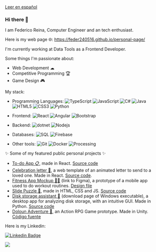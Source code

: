 [Leer en español](https://github.com/feder240516/feder240516/blob/main/README-SPANISH.MD)
### Hi there 👋
I am Federico Reina, Computer Engineer and an tech enthusiast.

Here is my web page 🌐: https://feder240516.github.io/personal-page/

I'm currently working at Data Tools as a Frontend Developer.

Some things I'm passionate about:
- Web Development ☁
- Competitive Programming 🏆
- Game Design 🎮

My stack:

 - Programming Languages:
![TypeScript](https://img.shields.io/badge/-JavaScript-black?style=flat-square&logo=typescript)
![JavaScript](https://img.shields.io/badge/-JavaScript-black?style=flat-square&logo=javascript)
![C#](https://img.shields.io/badge/-C%23-black?style=flat-square&logo=c&logoColor=purple)
![Java](https://img.shields.io/badge/-java-black?style=flat-square&logo=java&logoColor=blue)
![HTML5](https://img.shields.io/badge/-HTML5-black?style=flat-square&logo=html5)
![CSS3](https://img.shields.io/badge/-CSS3-black?style=flat-square&logo=css3&logoColor=blue)
![Python](https://img.shields.io/badge/-Python-black?style=flat-square&logo=Python)

 - Frontend:
![React](https://img.shields.io/badge/-React-black?style=flat-square&logo=react)
![Angular](https://img.shields.io/badge/-Angular-black?style=flat-square&logo=angular&logoColor=red)
![Bootstrap](https://img.shields.io/badge/-Bootstrap-black?style=flat-square&logo=bootstrap)

 - Backend: 
![dotnet](https://img.shields.io/badge/-ASP_NET-black?style=flat-square&logo=microsoft&logoColor=purple)
![Nodejs](https://img.shields.io/badge/-Nodejs-black?style=flat-square&logo=Node.js)

 - Databases:
![SQL](https://img.shields.io/badge/-SQL-black?style=flat-square&logo=mysql)
![Firebase](https://img.shields.io/badge/-Firebase-black?style=flat-square&logo=firebase)

 - Other tools:
![Git](https://img.shields.io/badge/-Git-black?style=flat-square&logo=git)
![Docker](https://img.shields.io/badge/-Docker-black?style=flat-square&logo=docker)
![Processing](https://img.shields.io/badge/-Processing-black?style=flat-square&logo=processing)

✨ Some of my featured public personal projects ✨

- [To-do App 📋](https://feder240516.github.io/TodoApp/), made in React. [Source code](https://github.com/feder240516/TodoApp)
- [Celebration letter 💌](https://feder240516.github.io/celebration-letter/), a web template of an animated letter to send to a loved one. Made in React. [Source code](https://github.com/feder240516/celebration-letter).
- [Fitness App Mockup 💪🏼](https://www.figma.com/proto/ZdExCsfBlBubPsm4ShKcSr/Healthcoach?node-id=591%3A5716&scaling=scale-down&page-id=0%3A1&starting-point-node-id=591%3A5716) (link to Figma), a prototype of a mobile app used to do workout routines. [Design file](https://www.figma.com/file/ZdExCsfBlBubPsm4ShKcSr/Healthcoach)
- [Slide Puzzle 🧩](https://feder240516.github.io/SlidePuzzle/), made in HTML, CSS and JS. [Source code](https://github.com/feder240516/SlidePuzzle)
- [Disk storage assistant 📁](https://github.com/feder240516/check-folder-size/releases) (download page of Windows executable), a desktop app for analyzing disk storage, with an intuitive GUI. Made in Python. [Source code](https://github.com/feder240516/check-folder-size)
- [Doloun Adventure 🏰](https://www.kongregate.com/games/feder240516/aventura-doloun), an Action RPG Game prototype. Made in Unity. [Código fuente](https://github.com/feder240516/ActionRPG)

Here is my Linkedin:

[![Linkedin Badge](https://img.shields.io/badge/-feder240516-blue?style=flat-square&logo=Linkedin&logoColor=white&link=https://www.linkedin.com/in/federeina/)](https://www.linkedin.com/in/federeina/)

![](https://komarev.com/ghpvc/?username=feder240516&color=blueviolet)

<!--
**feder240516/feder240516** is a ✨ _special_ ✨ repository because its `README.md` (this file) appears on your GitHub profile.

Here are some ideas to get you started:

- 🔭 I’m currently working on ...
- 🌱 I’m currently learning ...
- 👯 I’m looking to collaborate on ...
- 🤔 I’m looking for help with ...
- 💬 Ask me about ...
- 📫 How to reach me: ...
- 😄 Pronouns: ...
- ⚡ Fun fact: ...
-->

